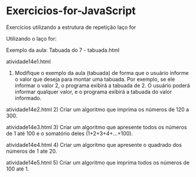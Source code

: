 # Exercicios-for-JavaScript
Exercícios utilizando a estrutura de repetição laço for

Utilizando o laço for:

Exemplo da aula: Tabuada do 7 - tabuada.html


 atividade14e1.html
 1) Modifique o exemplo da aula (tabuada) de forma que o usuário informe o valor que deseja para montar uma tabuada. Por exemplo, se ele informar o valor 2, o programa exibirá a tabuada de 2. O usuário poderá informar qualquer valor, e o programa exibirá a tabuada do valor informado.

atividade14e2.html
2) Criar um algoritmo que imprima os números de 120 a 300.

atividade14e3.html
3) Criar um algoritmo que apresente todos os números de 1 até 100 e o somatório deles (1+2+3+4+...+100).

atividade14e4.html
4) Criar um algoritmo que apresente o quadrado dos números de 1 ate 20.

atividade14e5.html
5) Criar um algoritmo que imprima todos os números de 100 até 1.
